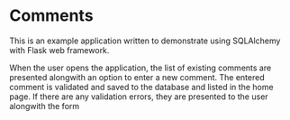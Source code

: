 
Comments
=========

This is an example application written to demonstrate using
SQLAlchemy with Flask web framework.

When the user opens the application, the list of existing comments
are presented alongwith an option to enter a new comment. The entered
comment is validated and saved to the database and listed in the home
page. If there are any validation errors, they are presented to the
user alongwith the form